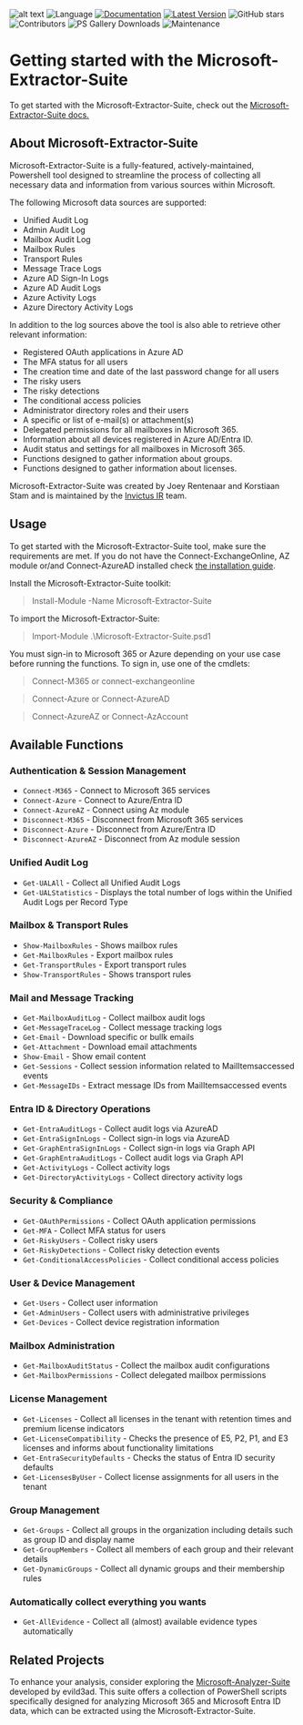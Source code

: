 ![alt text](https://github.com/invictus-ir/Microsoft-Extractor-Suite/blob/main/docs/source/Images/Invictus-Incident-Response.jpg?raw=true)
![Language](https://img.shields.io/badge/Language-Powershell-blue)
[![Documentation](https://img.shields.io/badge/Read%20the%20Docs-Documentation-blue)](https://microsoft-365-extractor-suite.readthedocs.io/en/latest/)
[![Latest Version](https://img.shields.io/powershellgallery/v/Microsoft-Extractor-Suite?label=Latest%20Version&color=brightgreen)](https://www.powershellgallery.com/packages/Microsoft-Extractor-Suite)
![GitHub stars](https://img.shields.io/github/stars/invictus-ir/Microsoft-Extractor-Suite?style=social)
![Contributors](https://img.shields.io/github/contributors/invictus-ir/Microsoft-Extractor-Suite)
![PS Gallery Downloads](https://img.shields.io/powershellgallery/dt/Microsoft-Extractor-Suite?label=PS%20Gallery%20Downloads)
![Maintenance](https://img.shields.io/badge/Maintenance%20Level-Actively%20Developed-brightgreen)

# Getting started with the Microsoft-Extractor-Suite

To get started with the Microsoft-Extractor-Suite, check out the [Microsoft-Extractor-Suite docs.](https://microsoft-365-extractor-suite.readthedocs.io/en/latest/)

## About Microsoft-Extractor-Suite
Microsoft-Extractor-Suite is a fully-featured, actively-maintained, Powershell tool designed to streamline the process of collecting all necessary data and information from various sources within Microsoft.

The following Microsoft data sources are supported:
* Unified Audit Log
* Admin Audit Log
* Mailbox Audit Log
* Mailbox Rules
* Transport Rules
* Message Trace Logs
* Azure AD Sign-In Logs
* Azure AD Audit Logs
* Azure Activity Logs
* Azure Directory Activity Logs

In addition to the log sources above the tool is also able to retrieve other relevant information:
* Registered OAuth applications in Azure AD
* The MFA status for all users
* The creation time and date of the last password change for all users
* The risky users
* The risky detections
* The conditional access policies
* Administrator directory roles and their users
* A specific or list of e-mail(s) or attachment(s)
* Delegated permissions for all mailboxes in Microsoft 365.
* Information about all devices registered in Azure AD/Entra ID. 
* Audit status and settings for all mailboxes in Microsoft 365.
* Functions designed to gather information about groups.
* Functions designed to gather information about licenses.

Microsoft-Extractor-Suite was created by Joey Rentenaar and Korstiaan Stam and is maintained by the [Invictus IR](https://www.invictus-ir.com/) team.

## Usage
To get started with the Microsoft-Extractor-Suite tool, make sure the requirements are met. If you do not have the Connect-ExchangeOnline, AZ module or/and Connect-AzureAD installed check [the installation guide](https://microsoft-365-extractor-suite.readthedocs.io/en/latest/installation/Installation.html).

Install the Microsoft-Extractor-Suite toolkit:
> Install-Module -Name Microsoft-Extractor-Suite

To import the Microsoft-Extractor-Suite:
> Import-Module .\Microsoft-Extractor-Suite.psd1

You must sign-in to Microsoft 365 or Azure depending on your use case before running the functions. To sign in, use one of the cmdlets:
> Connect-M365 or connect-exchangeonline

> Connect-Azure or Connect-AzureAD

> Connect-AzureAZ or Connect-AzAccount

## Available Functions

### Authentication & Session Management
- `Connect-M365` - Connect to Microsoft 365 services
- `Connect-Azure` - Connect to Azure/Entra ID
- `Connect-AzureAZ` - Connect using Az module
- `Disconnect-M365` - Disconnect from Microsoft 365 services
- `Disconnect-Azure` - Disconnect from Azure/Entra ID
- `Disconnect-AzureAZ` - Disconnect from Az module session

### Unified Audit Log
- `Get-UALAll` - Collect all Unified Audit Logs
- `Get-UALStatistics` - Displays the total number of logs within the Unified Audit Logs per Record Type

### Mailbox & Transport Rules
- `Show-MailboxRules` - Shows mailbox rules
- `Get-MailboxRules` - Export mailbox rules
- `Get-TransportRules` - Export transport rules
- `Show-TransportRules` - Shows transport rules

### Mail and Message Tracking
- `Get-MailboxAuditLog` - Collect mailbox audit logs
- `Get-MessageTraceLog` - Collect message tracking logs
- `Get-Email` - Download specific or bullk emails
- `Get-Attachment` - Download email attachments
- `Show-Email` - Show email content
- `Get-Sessions` - Collect session information related to MailItemsaccessed events
- `Get-MessageIDs` - Extract message IDs from MailItemsaccessed events

### Entra ID & Directory Operations
- `Get-EntraAuditLogs` - Collect audit logs via AzureAD
- `Get-EntraSignInLogs` - Collect sign-in logs via AzureAD
- `Get-GraphEntraSignInLogs` - Collect sign-in logs via Graph API
- `Get-GraphEntraAuditLogs` - Collect audit logs via Graph API
- `Get-ActivityLogs` - Collect activity logs
- `Get-DirectoryActivityLogs` - Collect directory activity logs

### Security & Compliance
- `Get-OAuthPermissions` - Collect OAuth application permissions
- `Get-MFA` - Collect MFA status for users
- `Get-RiskyUsers` - Collect risky users
- `Get-RiskyDetections` - Collect risky detection events
- `Get-ConditionalAccessPolicies` - Collect conditional access policies

### User & Device Management
- `Get-Users` - Collect user information
- `Get-AdminUsers` - Collect users with administrative privileges
- `Get-Devices` - Collect device registration information

### Mailbox Administration
- `Get-MailboxAuditStatus` - Collect the mailbox audit configurations
- `Get-MailboxPermissions` - Collect delegated mailbox permissions

### License Management
- `Get-Licenses` - Collect all licenses in the tenant with retention times and premium license indicators
- `Get-LicenseCompatibility` - Checks the presence of E5, P2, P1, and E3 licenses and informs about functionality limitations
- `Get-EntraSecurityDefaults` - Checks the status of Entra ID security defaults
- `Get-LicensesByUser` - Collect license assignments for all users in the tenant

### Group Management
- `Get-Groups` - Collect all groups in the organization including details such as group ID and display name
- `Get-GroupMembers` - Collect all members of each group and their relevant details
- `Get-DynamicGroups` - Collect all dynamic groups and their membership rules

### Automatically collect everything you wants
- `Get-AllEvidence` - Collect all (almost) available evidence types automatically


## Related Projects
To enhance your analysis, consider exploring the [Microsoft-Analyzer-Suite](https://github.com/evild3ad/Microsoft-Analyzer-Suite) developed by evild3ad. This suite offers a collection of PowerShell scripts specifically designed for analyzing Microsoft 365 and Microsoft Entra ID data, which can be extracted using the Microsoft-Extractor-Suite.
